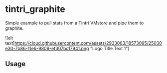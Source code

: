 # tintri_graphite
Simple example to pull stats from a Tintri VMstore and pipe them to graphite.

![alt text]https://cloud.githubusercontent.com/assets/2933063/18573095/25030e30-7b86-11e6-9809-ef307bc17941.png "Logo Title Text 1")

## Usage
